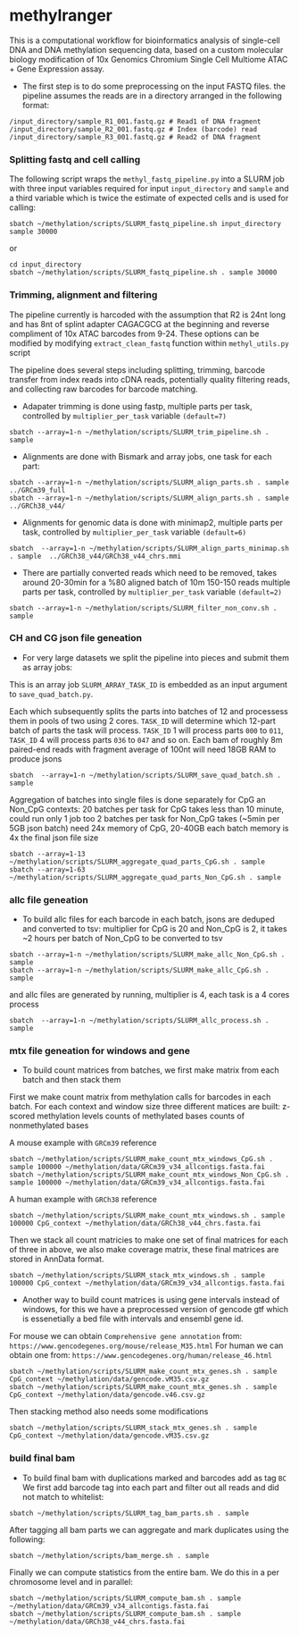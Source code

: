 # methylranger

This is a computational workflow for bioinformatics analysis of single-cell DNA and DNA methylation sequencing data, 
based on a custom molecular biology modification of 10x Genomics Chromium Single Cell Multiome ATAC + Gene Expression assay.

- The first step is to do some preprocessing on the input FASTQ files.
the pipeline assumes the reads are in a directory arranged in the following format:

```
/input_directory/sample_R1_001.fastq.gz # Read1 of DNA fragment
/input_directory/sample_R2_001.fastq.gz # Index (barcode) read
/input_directory/sample_R3_001.fastq.gz # Read2 of DNA fragment
```

### Splitting fastq and cell calling

The following script wraps the `methyl_fastq_pipeline.py` into a SLURM job with three input variables required for input
`input_directory` and `sample` and a third variable which is twice the estimate of expected cells and is used for calling:

```
sbatch ~/methylation/scripts/SLURM_fastq_pipeline.sh input_directory sample 30000
```
or
```
cd input_directory
sbatch ~/methylation/scripts/SLURM_fastq_pipeline.sh . sample 30000
```

### Trimming, alignment and filtering

The pipeline currently is harcoded with the assumption that R2 is 24nt long and has 8nt of splint adapter CAGACGCG at the beginning and reverse compliment of 10x ATAC barcodes from 9-24. These options can be modified by modifying `extract_clean_fastq` function within `methyl_utils.py` script

The pipeline does several steps including splitting, trimming, barcode transfer from index reads into cDNA reads, potentially quality filtering reads, and collecting raw barcodes for barcode matching.

- Adapater trimming is done using fastp, multiple parts per task, controlled by `multiplier_per_task` variable `(default=7)`
```
sbatch --array=1-n ~/methylation/scripts/SLURM_trim_pipeline.sh . sample
```

- Alignments are done with Bismark and array jobs, one task for each part:
```
sbatch --array=1-n ~/methylation/scripts/SLURM_align_parts.sh . sample ../GRCm39_full
sbatch --array=1-n ~/methylation/scripts/SLURM_align_parts.sh . sample ../GRCh38_v44/
```

- Alignments for genomic data is done with minimap2, multiple parts per task, controlled by `multiplier_per_task` variable `(default=6)`
```
sbatch  --array=1-n ~/methylation/scripts/SLURM_align_parts_minimap.sh . sample  ../GRCh38_v44/GRCh38_v44_chrs.mmi
```

- There are partially converted reads which need to be removed, takes around 20-30min for a %80 aligned batch of 10m 150-150 reads
multiple parts per task, controlled by `multiplier_per_task` variable `(default=2)`
```
sbatch --array=1-n ~/methylation/scripts/SLURM_filter_non_conv.sh . sample
```


### CH and CG json file geneation

- For very large datasets we split the pipeline into pieces and submit them as array jobs:

This is an array job `SLURM_ARRAY_TASK_ID` is embedded as an input argument to `save_quad_batch.py`. 

Each  which subsequently splits the parts into batches of 12 and processess them in pools of two using 2 cores. `TASK_ID` will determine which 12-part batch of parts the task will process. `TASK_ID` 1 will process parts `000` to `011`, `TASK_ID` 4 will process parts `036` to `047` and so on.
Each bam of roughly 8m paired-end reads with fragment average of 100nt will need 18GB RAM to produce jsons

```
sbatch  --array=1-n ~/methylation/scripts/SLURM_save_quad_batch.sh . sample
```

Aggregation of batches into single files is done separately for CpG an Non_CpG contexts:
20 batches per task for CpG takes less than 10 minute, could run only 1 job too
2 batches per task for Non_CpG takes (~5min per 5GB json batch)
need 24x memory of CpG, 20-40GB each batch memory is 4x the final json file size

```
sbatch --array=1-13 ~/methylation/scripts/SLURM_aggregate_quad_parts_CpG.sh . sample
sbatch --array=1-63 ~/methylation/scripts/SLURM_aggregate_quad_parts_Non_CpG.sh . sample
```

### allc file geneation

- To build allc files for each barcode in each batch, jsons are deduped and converted to tsv:
multiplier for CpG is 20 and Non_CpG is 2, it takes ~2 hours per batch of Non_CpG to be converted to tsv
```
sbatch --array=1-n ~/methylation/scripts/SLURM_make_allc_Non_CpG.sh . sample
sbatch --array=1-n ~/methylation/scripts/SLURM_make_allc_CpG.sh . sample
```

and allc files are generated by running, multiplier is 4, each task is a 4 cores process

``
sbatch  --array=1-n ~/methylation/scripts/SLURM_allc_process.sh . sample
``








### mtx file geneation for windows and gene

- To build count matrices from batches, we first make matrix from each batch and then stack them

First we make count matrix from methylation calls for barcodes in each batch. For each context and window size three different matices are built:
z-scored methylation levels
counts of methylated bases
counts of nonmethylated bases

A mouse example with `GRCm39` reference
```
sbatch ~/methylation/scripts/SLURM_make_count_mtx_windows_CpG.sh . sample 100000 ~/methylation/data/GRCm39_v34_allcontigs.fasta.fai
sbatch ~/methylation/scripts/SLURM_make_count_mtx_windows_Non_CpG.sh . sample 100000 ~/methylation/data/GRCm39_v34_allcontigs.fasta.fai
```

A human example with `GRCh38` reference
```
sbatch ~/methylation/scripts/SLURM_make_count_mtx_windows.sh . sample 100000 CpG_context ~/methylation/data/GRCh38_v44_chrs.fasta.fai 
```

Then we stack all count matricies to make one set of final matrices for each of three in above, we also make coverage matrix, these final matrices are stored in AnnData format.
```
sbatch ~/methylation/scripts/SLURM_stack_mtx_windows.sh . sample 100000 CpG_context ~/methylation/data/GRCm39_v34_allcontigs.fasta.fai
```

- Another way to build count matrices is using gene intervals instead of windows, for this we have a preprocessed version of gencode gtf which is essenetially a bed file with intervals and ensembl gene id. 

For mouse we can obtain `Comprehensive gene annotation` from: `https://www.gencodegenes.org/mouse/release_M35.html`
For human we can obtain one from: `https://www.gencodegenes.org/human/release_46.html`

```
sbatch ~/methylation/scripts/SLURM_make_count_mtx_genes.sh . sample CpG_context ~/methylation/data/gencode.vM35.csv.gz
sbatch ~/methylation/scripts/SLURM_make_count_mtx_genes.sh . sample CpG_context ~/methylation/data/gencode.v46.csv.gz 
```

Then stacking method also needs some modifications
```
sbatch ~/methylation/scripts/SLURM_stack_mtx_genes.sh . sample CpG_context ~/methylation/data/gencode.vM35.csv.gz
```

### build final bam

- To build final bam with duplications marked and barcodes add as tag `BC`
We first add barcode tag into each part and filter out all reads and did not match to whitelist:

```
sbatch ~/methylation/scripts/SLURM_tag_bam_parts.sh . sample
```

After tagging all bam parts we can aggregate and mark duplicates using the following:
```
sbatch ~/methylation/scripts/bam_merge.sh . sample
```
Finally we can compute statistics from the entire bam. We do this in a per chromosome level and in parallel:

```
sbatch ~/methylation/scripts/SLURM_compute_bam.sh . sample ~/methylation/data/GRCm39_v34_allcontigs.fasta.fai
sbatch ~/methylation/scripts/SLURM_compute_bam.sh . sample ~/methylation/data/GRCh38_v44_chrs.fasta.fai
        
```
